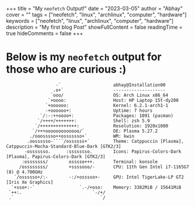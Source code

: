 +++
title = "My `neofetch` Output!"
date = "2023-03-05"
author = "Abhay"
cover = ""
tags = ["neofetch", "linux", "archlinux", "computer", "hardware"]
keywords = ["neofetch", "linux", "archlinux", "computer", "hardware"]
description = "My first blog Post"
showFullContent = false
readingTime = true
hideComments = false
+++
# Below is my `neofetch` output for those who are curious :)

```
                   -`                    abhay@Installation00 
                  .o+`                   -------------------- 
                 `ooo/                   OS: Arch Linux x86_64 
                `+oooo:                  Host: HP Laptop 15t-dy200 
               `+oooooo:                 Kernel: 6.2.1-arch1-1 
               -+oooooo+:                Uptime: 7 hours 
             `/:-:++oooo+:               Packages: 1091 (pacman) 
            `/++++/+++++++:              Shell: zsh 5.9 
           `/++++++++++++++:             Resolution: 1920x1080 
          `/+++ooooooooooooo/`           DE: Plasma 5.27.2 
         ./ooosssso++osssssso+`          WM: kwin 
        .oossssso-````/ossssss+`         Theme: Catppuccin [Plasma], Catppuccin-Mocha-Standard-Blue-Dark [GTK2/3] 
       -osssssso.      :ssssssso.        Icons: Papirus-Colors-Dark [Plasma], Papirus-Colors-Dark [GTK2/3] 
      :osssssss/        osssso+++.       Terminal: konsole 
     /ossssssss/        +ssssooo/-       CPU: 11th Gen Intel i7-1165G7 (8) @ 4.700GHz 
   `/ossssso+/:-        -:/+osssso+-     GPU: Intel TigerLake-LP GT2 [Iris Xe Graphics] 
  `+sso+:-`                 `.-/+oso:    Memory: 3382MiB / 15641MiB 
 `++:.                           `-/+/
 .`                                 `/                           
                                                                 
```